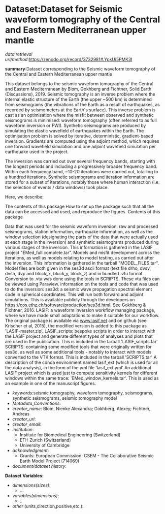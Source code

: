 # **Dataset**:Dataset for Seismic waveform tomography of the Central and Eastern Mediterranean upper mantle
*data retrieval url/method*:https://zenodo.org/record/3732981#.YpkUi5PMK3I

**summary**:Dataset corresponding to the Seismic waveform tomography of the Central and Eastern Mediterranean upper mantle

This dataset belongs to the seismic waveform tomography of the Central and Eastern Mediterranean by Blom, Gokhberg and Fichtner, Solid Earth (Discussions), 2019. Seismic tomography is an inverse problem where the internal elastic structure of the Earth (the upper ~500 km) is determined from seismograms (the vibrations of the Earth as a result of earthquakes, as recorded by seismometers at the Earth's surface). This inverse problem is cast as an optimisation where the misfit between observed and synthetic seismograms is minimised: waveform tomography (often referred to as full waveform inversion or FWI). Synthetic seismograms are produced by simulating the elastic wavefield of earthquakes within the Earth. The optimisation problem is solved by iterative, deterministic, gradient-based inversion. Gradients are computed using the adjoint method, which requires one forward wavefield simulation and one adjoint wavefield simulation per earthquake used in the project.

The inversion was carried out over several frequency bands, starting with the longest periods and including a progressively broader frequency band. Within each frequency band, ~10-20 iterations were carried out, totalling to a hundred iterations. Synthetic seismograms and iteration information are stored for a subset of iterations, notably those where human interaction (i.e. the selection of events / data windows) took place.

Here, we describe:

The contents of this package
How to set up the package such that all the data can be accessed and used, and reproduce the figures.
Contents of this package

Data that was used for the seismic waveform inversion: raw and processed seismograms, station information, earthquake information, as well as the window selection (designating the parts of the data that were actually used at each stage in the inversion) and synthetic seismograms produced during various stages of the inversion. This information is gathered in the LASIF project "EMed_full.complete.tar".
Models and misfit development across the iterations, as well as models relating to model testing, as carried out after the inversion. This information is gathered in the tarball "MODEL_FILES.tar". Model files are both given in the ses3d ascii format (text file drho, dvsv, dvsh, dvp and block_x, block_y,  block_z) and in bundled .vtu format. Conversion to .vtu was done using the tools in SCRIPTS. These vtu files can be viewed using Paraview.
information on the tools and code that was used to do the inversion:
ses3d: a seismic wave propagation spectral element code in spherical coordinates. This will run both forward and adjoint simulations. This is available publicly through the developers on https://cos.ethz.ch/software/production/ses3d.html. See Gokhberg & Fichtner, 2016.
LASIF: a waveform inversion workflow managing package, where we have made small adaptations to make it suitable for our workflow. The original package is available via www.lasif.net and on github (see Krischer et al, 2015), the modified version is added to this package as 'LASIF-master.zip'.
LASIF_scripts: bespoke scripts in order to interact with the LASIF project and generate different types of analyses and plots that are used in the publication. This is included in the tarball 'LASIF_scripts.tar'
SCRIPTS: containing some modified tools that were originally written for ses3d, as well as some additional tools - notably to interact with models converted to the VTK format. This is included in the tarball 'SCRIPTS.tar'
A description of the conda environment named lasif_ext (which is used for all the data analysis), in the form of the yml file 'lasif_ext.yml'
An additional LASIF project which is used just to compute sensitivity kernels for different windows within the same trace: 'EMed_window_kernels.tar'. This is used as an example in one of the manuscript figures.

- *keywords*:seismic tomography, waveform tomography, seismograms, synthetic seismograms, seismic tomography model
- *Metadata_Conventions*:
- *creator_name*: Blom, Nienke Alexandra; Gokhberg, Alexey;  Fichtner, Andreas
- *creator_url*: 
- *creator_email*:
- *institution*:
    - Institute for Biomedical Engineering (Switzerland)
    - ETH Zurich (Switzerland)
    - University of Cambridge
- *acknowledgment*: 
    - Grants: European Commission:
        CSEM - The Collaborative Seismic Earth Model Project (714069)
- *document/dataset history*:



**Dataset Variables**:
- *dimensions(sizes)*: 
    - ...
- *variables(dimensions)*:
    - ..
- *other* (units,direction,positive,etc.):